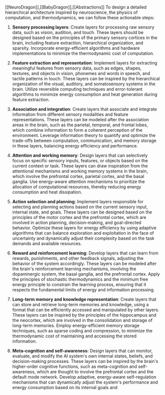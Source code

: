 [[NeuroDragon]],[[BabyDragon]],[[Abstractions]]
To design a detailed hierarchical architecture inspired by neuroscience, the physics of computation, and thermodynamics, we can follow these actionable steps:

1. **Sensory processing layers**: Create layers for processing raw sensory data, such as vision, audition, and touch. These layers should be designed based on the principles of the primary sensory cortices in the brain, including feature extraction, hierarchical organization, and sparsity. Incorporate energy-efficient algorithms and hardware implementations to minimize the thermodynamic cost of computation.

2. **Feature extraction and representation**: Implement layers for extracting meaningful features from sensory data, such as edges, shapes, textures, and objects in vision, phonemes and words in speech, and tactile patterns in touch. These layers can be inspired by the hierarchical organization of the visual, auditory, and somatosensory systems in the brain. Utilize reversible computing techniques and error-tolerant algorithms to minimize energy consumption and heat generation during feature extraction.

3. **Association and integration**: Create layers that associate and integrate information from different sensory modalities and feature representations. These layers can be modeled after the association areas in the brain, such as the parietal, temporal, and frontal lobes, which combine information to form a coherent perception of the environment. Leverage information theory to quantify and optimize the trade-offs between computation, communication, and memory storage in these layers, balancing energy efficiency and performance.

4. **Attention and working memory**: Design layers that can selectively focus on specific sensory inputs, features, or objects based on the current context or task. These layers can draw inspiration from the attentional mechanisms and working memory systems in the brain, which involve the prefrontal cortex, parietal cortex, and the basal ganglia. Use energy-aware attention mechanisms to prioritize the allocation of computational resources, thereby reducing energy consumption and heat dissipation.

5. **Action selection and planning**: Implement layers responsible for selecting and planning actions based on the current sensory input, internal state, and goals. These layers can be designed based on the principles of the motor cortex and the prefrontal cortex, which are involved in action planning, decision-making, and goal-directed behavior. Optimize these layers for energy efficiency by using adaptive algorithms that can balance exploration and exploitation in the face of uncertainty and dynamically adjust their complexity based on the task demands and available resources.

6. **Reward and reinforcement learning**: Develop layers that can learn from rewards, punishments, and other feedback signals, adjusting the behavior of the system accordingly. These layers can be modeled after the brain's reinforcement learning mechanisms, involving the dopaminergic system, the basal ganglia, and the prefrontal cortex. Apply the principles of stochastic thermodynamics and the minimum free energy principle to constrain the learning process, ensuring that it respects the fundamental limits of energy and information processing.

7. **Long-term memory and knowledge representation**: Create layers that can store and retrieve long-term memories and knowledge, using a format that can be efficiently accessed and manipulated by other layers. These layers can be inspired by the principles of the hippocampus and the neocortex, which are involved in the consolidation and storage of long-term memories. Employ energy-efficient memory storage techniques, such as sparse coding and compression, to minimize the thermodynamic cost of maintaining and accessing the stored information.

8. **Meta-cognition and self-awareness**: Design layers that can monitor, evaluate, and modify the AI system's own internal states, beliefs, and decision-making processes. These layers can be inspired by the brain's higher-order cognitive functions, such as meta-cognition and self-awareness, which are thought to involve the prefrontal cortex and the default mode network. Develop adaptive, energy-aware self-regulation mechanisms that can dynamically adjust the system's performance and energy consumption based on its internal goals and